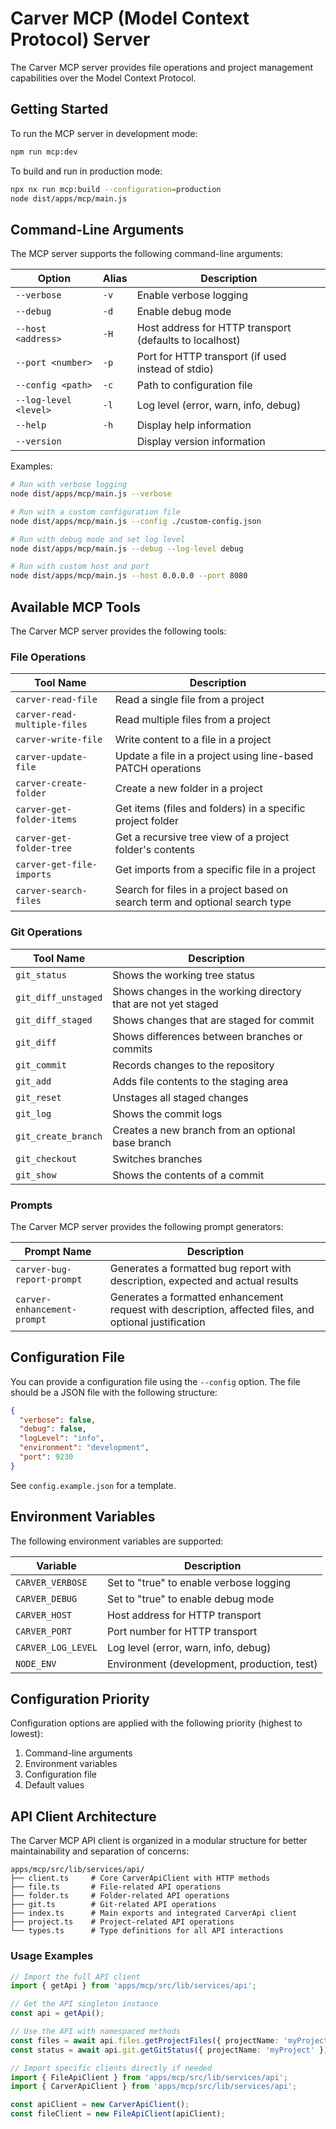 # Carver MCP (Model Context Protocol) Server

The Carver MCP server provides file operations and project management capabilities over the Model Context Protocol.

## Getting Started

To run the MCP server in development mode:

```sh
npm run mcp:dev
```

To build and run in production mode:

```sh
npx nx run mcp:build --configuration=production
node dist/apps/mcp/main.js
```

## Command-Line Arguments

The MCP server supports the following command-line arguments:

| Option                | Alias | Description                                             |
| --------------------- | ----- | ------------------------------------------------------- |
| `--verbose`           | `-v`  | Enable verbose logging                                  |
| `--debug`             | `-d`  | Enable debug mode                                       |
| `--host <address>`    | `-H`  | Host address for HTTP transport (defaults to localhost) |
| `--port <number>`     | `-p`  | Port for HTTP transport (if used instead of stdio)      |
| `--config <path>`     | `-c`  | Path to configuration file                              |
| `--log-level <level>` | `-l`  | Log level (error, warn, info, debug)                    |
| `--help`              | `-h`  | Display help information                                |
| `--version`           |       | Display version information                             |

Examples:

```sh
# Run with verbose logging
node dist/apps/mcp/main.js --verbose

# Run with a custom configuration file
node dist/apps/mcp/main.js --config ./custom-config.json

# Run with debug mode and set log level
node dist/apps/mcp/main.js --debug --log-level debug

# Run with custom host and port
node dist/apps/mcp/main.js --host 0.0.0.0 --port 8080
```

## Available MCP Tools

The Carver MCP server provides the following tools:

### File Operations

| Tool Name                    | Description                                                                 |
| ---------------------------- | --------------------------------------------------------------------------- |
| `carver-read-file`           | Read a single file from a project                                           |
| `carver-read-multiple-files` | Read multiple files from a project                                          |
| `carver-write-file`          | Write content to a file in a project                                        |
| `carver-update-file`         | Update a file in a project using line-based PATCH operations                |
| `carver-create-folder`       | Create a new folder in a project                                            |
| `carver-get-folder-items`    | Get items (files and folders) in a specific project folder                  |
| `carver-get-folder-tree`     | Get a recursive tree view of a project folder's contents                    |
| `carver-get-file-imports`    | Get imports from a specific file in a project                               |
| `carver-search-files`        | Search for files in a project based on search term and optional search type |

### Git Operations

| Tool Name           | Description                                                    |
| ------------------- | -------------------------------------------------------------- |
| `git_status`        | Shows the working tree status                                  |
| `git_diff_unstaged` | Shows changes in the working directory that are not yet staged |
| `git_diff_staged`   | Shows changes that are staged for commit                       |
| `git_diff`          | Shows differences between branches or commits                  |
| `git_commit`        | Records changes to the repository                              |
| `git_add`           | Adds file contents to the staging area                         |
| `git_reset`         | Unstages all staged changes                                    |
| `git_log`           | Shows the commit logs                                          |
| `git_create_branch` | Creates a new branch from an optional base branch              |
| `git_checkout`      | Switches branches                                              |
| `git_show`          | Shows the contents of a commit                                 |

### Prompts

The Carver MCP server provides the following prompt generators:

| Prompt Name                 | Description                                                                                            |
| --------------------------- | ------------------------------------------------------------------------------------------------------ |
| `carver-bug-report-prompt`  | Generates a formatted bug report with description, expected and actual results                         |
| `carver-enhancement-prompt` | Generates a formatted enhancement request with description, affected files, and optional justification |

## Configuration File

You can provide a configuration file using the `--config` option. The file should be a JSON file with the following structure:

```json
{
  "verbose": false,
  "debug": false,
  "logLevel": "info",
  "environment": "development",
  "port": 9230
}
```

See `config.example.json` for a template.

## Environment Variables

The following environment variables are supported:

| Variable           | Description                                 |
| ------------------ | ------------------------------------------- |
| `CARVER_VERBOSE`   | Set to "true" to enable verbose logging     |
| `CARVER_DEBUG`     | Set to "true" to enable debug mode          |
| `CARVER_HOST`      | Host address for HTTP transport             |
| `CARVER_PORT`      | Port number for HTTP transport              |
| `CARVER_LOG_LEVEL` | Log level (error, warn, info, debug)        |
| `NODE_ENV`         | Environment (development, production, test) |

## Configuration Priority

Configuration options are applied with the following priority (highest to lowest):

1. Command-line arguments
2. Environment variables
3. Configuration file
4. Default values

## API Client Architecture

The Carver MCP API client is organized in a modular structure for better maintainability and separation of concerns:

```
apps/mcp/src/lib/services/api/
├── client.ts     # Core CarverApiClient with HTTP methods
├── file.ts       # File-related API operations
├── folder.ts     # Folder-related API operations
├── git.ts        # Git-related API operations
├── index.ts      # Main exports and integrated CarverApi client
├── project.ts    # Project-related API operations
└── types.ts      # Type definitions for all API interactions
```

### Usage Examples

```typescript
// Import the full API client
import { getApi } from 'apps/mcp/src/lib/services/api';

// Get the API singleton instance
const api = getApi();

// Use the API with namespaced methods
const files = await api.files.getProjectFiles({ projectName: 'myProject' });
const status = await api.git.getGitStatus({ projectName: 'myProject' });

// Import specific clients directly if needed
import { FileApiClient } from 'apps/mcp/src/lib/services/api';
import { CarverApiClient } from 'apps/mcp/src/lib/services/api';

const apiClient = new CarverApiClient();
const fileClient = new FileApiClient(apiClient);
```
